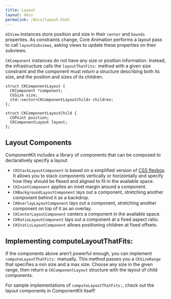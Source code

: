 ```yaml
---
title: Layout
layout: docs
permalink: /docs/layout.html
---
```


`UIView` instances store position and size in their `center` and `bounds` properties. As constraints change, Core Animation performs a layout pass to call `layoutSubviews`, asking views to update these properties on their subviews.

`CKComponent` instances do not have any size or position information. Instead, the infrastructure calls the `layoutThatFits:` method with a given size constraint and the component must *return* a structure describing both its size, and the position and sizes of its children.

```objc++
struct CKComponentLayout {
  CKComponent *component;
  CGSize size;
  std::vector<CKComponentLayoutChild> children;
};

struct CKComponentLayoutChild {
  CGPoint position;
  CKComponentLayout layout;
};
```

## Layout Components

ComponentKit includes a library of components that can be composed to declaratively specify a layout.

- `CKStackLayoutComponent` is based on a simplified version of [CSS flexbox](http://www.w3.org/TR/css3-flexbox/). It allows you to stack components vertically or horizontally and specify how they should be flexed and aligned to fit in the available space.
- `CKInsetComponent` applies an inset margin around a component.
- `CKBackgroundLayoutComponent` lays out a component, stretching another component behind it as a backdrop.
- `CKOverlayLayoutComponent` lays out a component, stretching another component on top of it as an overlay.
- `CKCenterLayoutComponent` centers a component in the available space.
- `CKRatioLayoutComponent` lays out a component at a fixed aspect ratio.
- `CKStaticLayoutComponent` allows positioning children at fixed offsets.

## Implementing computeLayoutThatFits:

If the components above aren't powerful enough, you can implement `computeLayoutThatFits:` manually. This method passes you a `CKSizeRange` that specifies a min size and a max size. Choose any size in the given range, then return a `CKComponentLayout` structure with the layout of child components.

For sample implementations of `computeLayoutThatFits:`, check out the layout components in ComponentKit itself!

